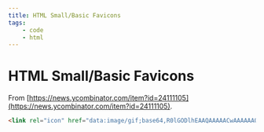 ```yaml
---
title: HTML Small/Basic Favicons
tags:
    - code
    - html
---
```


# HTML Small/Basic Favicons

From [https://news.ycombinator.com/item?id=24111105](https://news.ycombinator.com/item?id=24111105).

~~~ html
<link rel="icon" href="data:image/gif;base64,R0lGODlhEAAQAAAAACwAAAAAAQABAAACASgAOw==">
~~~
